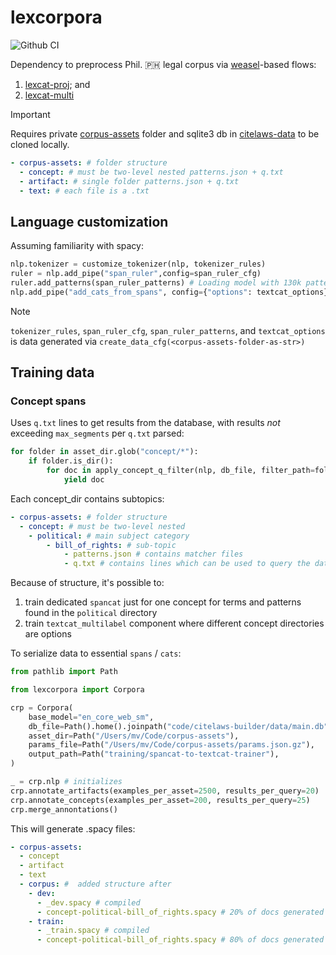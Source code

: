 # lexcorpora

![Github CI](https://github.com/justmars/lexcorpora/actions/workflows/main.yml/badge.svg)

Dependency to preprocess Phil. 🇵🇭  legal corpus via [weasel](https://github.com/explosion/weasel)-based flows:

1. [lexcat-proj](https://github.com/justmars/lexcat-proj); and
2. [lexcat-multi](https://github.com/justmars/lexcat-multi)

> [!IMPORTANT]
> Requires private [corpus-assets](https://github.com/justmars/corpus-assets) folder and sqlite3 db in [citelaws-data](https://github.com/justmars/citelaws-data) to be cloned locally.

```yml
- corpus-assets: # folder structure
  - concept: # must be two-level nested patterns.json + q.txt
  - artifact: # single folder patterns.json + q.txt
  - text: # each file is a .txt
```

## Language customization

Assuming familiarity with spacy:

```py
nlp.tokenizer = customize_tokenizer(nlp, tokenizer_rules)
ruler = nlp.add_pipe("span_ruler",config=span_ruler_cfg)
ruler.add_patterns(span_ruler_patterns) # Loading model with 130k pattern lines takes ~2 min.
nlp.add_pipe("add_cats_from_spans", config={"options": textcat_options})
```

> [!NOTE]
> `tokenizer_rules`, `span_ruler_cfg`, `span_ruler_patterns`, and `textcat_options` is data generated via `create_data_cfg(<corpus-assets-folder-as-str>)`

## Training data

### Concept spans

Uses `q.txt` lines to get results from the database, with results _not_ exceeding `max_segments` per `q.txt` parsed:

```py
for folder in asset_dir.glob("concept/*"):
    if folder.is_dir():
        for doc in apply_concept_q_filter(nlp, db_file, filter_path=folder, max_segments=500):
            yield doc
```

Each concept_dir contains subtopics:

```yml
- corpus-assets: # folder structure
  - concept: # must be two-level nested
    - political: # main subject category
        - bill_of_rights: # sub-topic
            - patterns.json # contains matcher files
            - q.txt # contains lines which can be used to query the database
```

Because of structure, it's possible to:

1. train dedicated `spancat` just for one concept for terms and patterns found in the `political` directory
2. train `textcat_multilabel` component where different concept directories are options

To serialize data to essential `spans` / `cats`:

```py
from pathlib import Path

from lexcorpora import Corpora

crp = Corpora(
    base_model="en_core_web_sm",
    db_file=Path().home().joinpath("code/citelaws-builder/data/main.db"),
    asset_dir=Path("/Users/mv/Code/corpus-assets"),
    params_file=Path("/Users/mv/Code/corpus-assets/params.json.gz"),
    output_path=Path("training/spancat-to-textcat-trainer"),
)

_ = crp.nlp # initializes
crp.annotate_artifacts(examples_per_asset=2500, results_per_query=20)
crp.annotate_concepts(examples_per_asset=200, results_per_query=25)
crp.merge_annontations()
```

This will generate .spacy files:

```yml
- corpus-assets:
  - concept
  - artifact
  - text
  - corpus: #  added structure after
    - dev:
      - _dev.spacy # compiled
      - concept-political-bill_of_rights.spacy # 20% of docs generated
    - train:
      - _train.spacy # compiled
      - concept-political-bill_of_rights.spacy # 80% of docs generated
```
